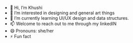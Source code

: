 - 👋 Hi, I’m Khushi
- 👀 I’m interested in designing and general art things
- 🌱 I’m currently learning UI/UX design and data structures.
- 📫 Welcome to reach out to me through my linkedIN 
- 😄 Pronouns: she/her
- ⚡ Fun fact

<!---
k-shushh/k-shushh is a ✨ special ✨ repository because its `README.md` (this file) appears on your GitHub profile.
You can click the Preview link to take a look at your changes.
--->
